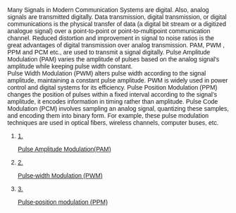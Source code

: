 <!DOCTYPE html>
<html lang="en">
<head>
  <meta charset="UTF-8">
  <meta name="viewport" content="width=device-width, initial-scale=1.0">
  <link href="https://cdn.jsdelivr.net/npm/tailwindcss@2.2.19/dist/tailwind.min.css" rel="stylesheet">
</head>
<body>
  <div class="px-6 pb-6 flex-1">
    <div
      class="w-full text- black font-normal text-[19.2px]"
      style="font-family: Raleway, sans-serif"
    >
    <p>Many Signals in Modern Communication Systems are digital. Also, analog signals are 
      transmitted digitally. Data transmission, digital transmission, or digital communications is 
      the physical transfer of data (a digital bit stream or a digitized analogue signal) over a 
      point-to-point or point-to-multipoint communication channel. Reduced distortion and improvement 
      in signal to noise ratios is the great advantages of digital transmission over analog transmission. 
      PAM, PWM , PPM and PCM etc., are used to transmit a signal digitally. 
      Pulse Amplitude Modulation (PAM) varies the amplitude of pulses based on the analog signal's 
      amplitude while keeping pulse width constant. 
      <br/>Pulse Width Modulation (PWM) alters pulse width 
      according to the signal amplitude, maintaining a constant pulse amplitude. 
      PWM is widely used in power control and digital systems for its efficiency. 
      Pulse Position Modulation (PPM) changes the position of pulses within a fixed interval according 
      to the signal’s amplitude, it encodes information in timing rather than amplitude.
      Pulse Code Modulation (PCM) involves sampling an analog signal, quantizing these samples, 
      and encoding them into binary form.
      For example, these pulse modulation techniques are used in optical fibers, wireless channels, 
      computer buses, etc.</p>
    </div></div>
      <div class="px-6 pb-6 flex-1">
        <div
          class="w-full text-[#007bff] font-normal text-[19.2px]"
          style="font-family: Raleway, sans-serif"
        >
          <ol class="mb-4 pl-4">
            <li>
              <a href="./PAM.html">
                <div class="flex">
                  <span class="text-black mr-4">1.</span>
                  <p class="hover:text-[#3e6389] hover:underline">
                    Pulse Amplitude Modulation(PAM)
                  </p>
                </div>
              </a>
            </li>
            <li>
              <a href="./PWM.html">
                <div class="flex">
                  <span class="text-black mr-4">2.</span>
                  <p class="hover:text-[#3e6389] hover:underline">
                    Pulse-width Modulation (PWM)
                  </p>
                </div>
              </a>
            </li>
            <li>
              <a href="./PPM.html">
                <div class="flex">
                  <span class="text-black mr-4">3.</span>
                  <p class="hover:text-[#3e6389] hover:underline">
                    Pulse-position modulation (PPM)
                  </p>
                </div>
              </a>
            </li>
          </ol>
        </div>
      </div>
</body>
</html>

